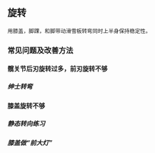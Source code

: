 ## 旋转
    用膝盖，脚踝，和脚带动滑雪板转弯同时上半身保持稳定性。

### 常见问题及改善方法

#### 髋关节后刃旋转过多，前刃旋转不够

##### 绅士转弯

#### 膝盖旋转不够

##### 静态转向练习
##### 膝盖做“前大灯”

